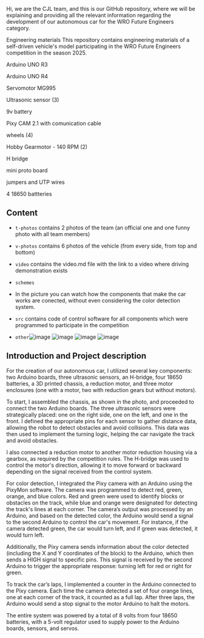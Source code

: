 Hi, we are the CJL team, and this is our GitHub repository, where we will be explaining and providing all the relevant information regarding the development of our autonomous car for the WRO Future Engineers category.






Engineering materials
This repository contains engineering materials of a self-driven vehicle's model participating in the WRO Future Engineers competition in the season 2025.

Arduino UNO R3

Arduino UNO R4

Servomotor MG995

Ultrasonic sensor (3)

9v battery

Pixy CAM 2.1 with comunication cable

wheels (4)

Hobby Gearmotor - 140 RPM (2)

H bridge

mini proto board 

jumpers and UTP wires 

4 18650 battteries


## Content

* `t-photos` contains 2 photos of the team (an official one and one funny photo with all team members)

* `v-photos` contains 6 photos of the vehicle (from every side, from top and bottom)
* `video` contains the video.md file with the link to a video where driving demonstration exists
* `schemes` 

* In the picture you can watch how the components that make the car works are conected, without even considering the color detection system.

* `src` contains code of control software for all components which were programmed to participate in the competition

* `other`![image](https://github.com/megasinser/CJL/assets/172218545/e6488643-3f07-460e-a66f-e38325339d0d) ![image](https://github.com/user-attachments/assets/6e243d78-3869-4b53-bc42-f2f5fd387e43) ![image](https://github.com/user-attachments/assets/23edb311-b0f5-40d5-b48f-c3643c94289a) ![image](https://github.com/user-attachments/assets/1b01f0b2-553e-4a33-8957-078d3880ced6)








## Introduction and Project description


For the creation of our autonomous car, I utilized several key components: two Arduino boards, three ultrasonic sensors, an H-bridge, four 18650 batteries, a 3D printed chassis, a reduction motor, and three motor enclosures (one with a motor, two with reduction gears but without motors).

To start, I assembled the chassis, as shown in the photo, and proceeded to connect the two Arduino boards. The three ultrasonic sensors were strategically placed: one on the right side, one on the left, and one in the front. I defined the appropriate pins for each sensor to gather distance data, allowing the robot to detect obstacles and avoid collisions. This data was then used to implement the turning logic, helping the car navigate the track and avoid obstacles.

I also connected a reduction motor to another motor reduction housing via a gearbox, as required by the competition rules. The H-bridge was used to control the motor's direction, allowing it to move forward or backward depending on the signal received from the control system.

For color detection, I integrated the Pixy camera with an Arduino using the PixyMon software. The camera was programmed to detect red, green, orange, and blue colors. Red and green were used to identify blocks or obstacles on the track, while blue and orange  were designated for detecting the track's lines at each corner. The camera’s output was processed by an Arduino, and based on the detected color, the Arduino would send a signal to the second Arduino to control the car's movement. For instance, if the camera detected green, the car would turn left, and if green was detected, it would turn left.

Additionally, the Pixy camera sends information about the color detected (including the X and Y coordinates of the block) to the Arduino, which then sends a HIGH signal to specific pins. This signal is received by the second Arduino to trigger the appropriate response: turning left for red or right for green.

To track the car’s laps, I implemented a counter in the Arduino connected to the Pixy camera. Each time the camera detected a set of four orange lines, one at each corner of the track, it counted as a full lap. After three laps, the Arduino would send a stop signal to the motor Arduino to halt the motors.

The entire system was powered by a total of 8 volts from four 18650 batteries, with a 5-volt regulator used to supply power to the Arduino boards, sensors, and servos.



